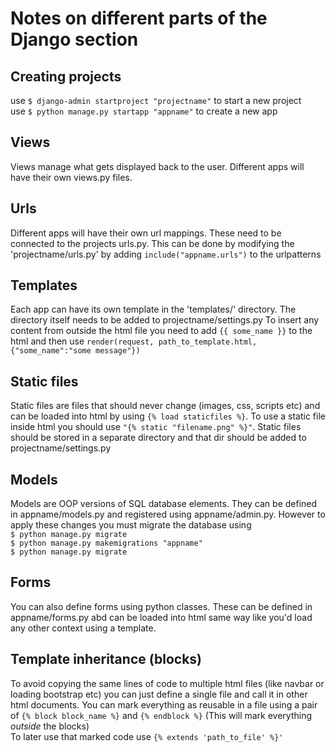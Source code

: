 # Notes on different parts of the Django section

## Creating projects

use `$ django-admin startproject "projectname"` to start a new project\
use `$ python manage.py startapp "appname"` to create a new app

## Views

Views manage what gets displayed back to the user. Different apps will have their own views.py files.

## Urls

Different apps will have their own url mappings. These need to be connected to the projects urls.py. This can be done by modifying the 'projectname/urls.py' by adding `include("appname.urls")` to the urlpatterns

## Templates

Each app can have its own template in the 'templates/' directory. The directory itself needs to be added to projectname/settings.py To insert any content from outside the html file you need to add `{{ some_name }}` to the html and then
use `render(request, path_to_template.html, {"some_name":"some message"})`

## Static files

Static files are files that should never change (images, css, scripts etc) and can be loaded into html by using `{% load staticfiles %}`. To use a static file inside html you should use `"{% static "filename.png" %}"`. Static files should be stored in a separate directory and that dir should be added to projectname/settings.py

## Models

Models are OOP versions of SQL database elements. They can be defined in appname/models.py and registered using appname/admin.py. However to apply these changes you must migrate the database using\
`$ python manage.py migrate`\
`$ python manage.py makemigrations "appname"`\
`$ python manage.py migrate`

## Forms

You can also define forms using python classes. These can be defined in appname/forms.py abd can be loaded into html same way like you'd load any other context using a template.

## Template inheritance (blocks)

To avoid copying the same lines of code to multiple html files (like navbar or loading bootstrap etc) you can just define a single file and call it in other html documents. You can mark everything as reusable in a file using a pair of `{% block block_name %}` and `{% endblock %}`
(This will mark everything *outside* the blocks)\
To later use that marked code use `{% extends 'path_to_file' %}'`
